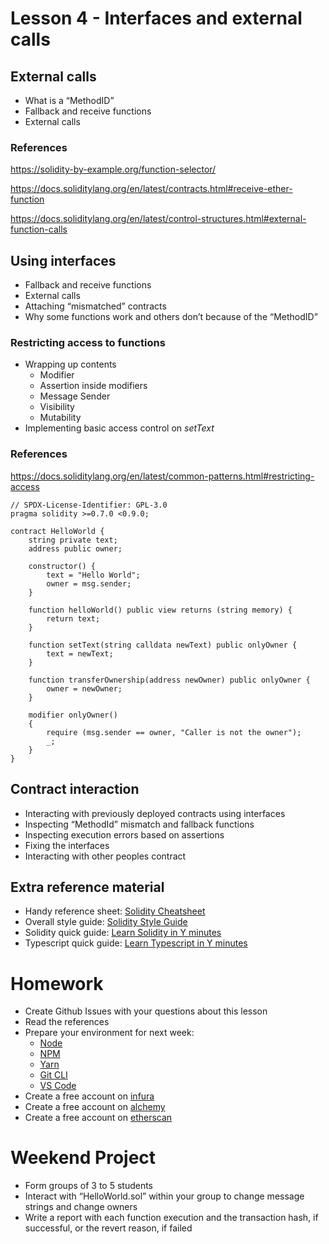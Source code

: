 # Lesson 4 - Interfaces and external calls
## External calls
* What is a “MethodID”
* Fallback and receive functions
* External calls
### References
https://solidity-by-example.org/function-selector/

https://docs.soliditylang.org/en/latest/contracts.html#receive-ether-function

https://docs.soliditylang.org/en/latest/control-structures.html#external-function-calls

## Using interfaces
* Fallback and receive functions
* External calls
* Attaching “mismatched” contracts
* Why some functions work and others don’t because of the “MethodID”

### Restricting access to functions
* Wrapping up contents
  * Modifier
  * Assertion inside modifiers
  * Message Sender
  * Visibility
  * Mutability
* Implementing basic access control on _setText_
### References
https://docs.soliditylang.org/en/latest/common-patterns.html#restricting-access

<pre><code>// SPDX-License-Identifier: GPL-3.0
pragma solidity >=0.7.0 <0.9.0;

contract HelloWorld {
    string private text;
    address public owner;

    constructor() {
        text = "Hello World";
        owner = msg.sender;
    }

    function helloWorld() public view returns (string memory) {
        return text;
    }

    function setText(string calldata newText) public onlyOwner {
        text = newText;
    }

    function transferOwnership(address newOwner) public onlyOwner {
        owner = newOwner;
    }

    modifier onlyOwner()
    {
        require (msg.sender == owner, "Caller is not the owner");
        _;
    }
}
</code></pre>

## Contract interaction
* Interacting with previously deployed contracts using interfaces
* Inspecting “MethodId” mismatch and fallback functions
* Inspecting execution errors based on assertions
* Fixing the interfaces
* Interacting with other peoples contract

## Extra reference material
* Handy reference sheet: [Solidity Cheatsheet](https://docs.soliditylang.org/en/latest/cheatsheet.html) 
* Overall style guide: [Solidity Style Guide](https://docs.soliditylang.org/en/latest/style-guide.html)
* Solidity quick guide: [Learn Solidity in Y minutes](https://learnxinyminutes.com/docs/solidity/)
* Typescript quick guide: [Learn Typescript in Y minutes](https://learnxinyminutes.com/docs/typescript/)

# Homework
* Create Github Issues with your questions about this lesson
* Read the references
* Prepare your environment for next week:
  * [Node](https://nodejs.org/en/docs/guides/getting-started-guide/)
  * [NPM](https://docs.npmjs.com/cli/v8/configuring-npm/install)
  * [Yarn](https://yarnpkg.com/getting-started)
  * [Git CLI](https://git-scm.com/book/en/v2/Getting-Started-First-Time-Git-Setup)
  * [VS Code](https://code.visualstudio.com/docs/setup/setup-overview)
* Create a free account on [infura](https://infura.io/)
* Create a free account on [alchemy](https://www.alchemy.com/)
* Create a free account on [etherscan](https://etherscan.io/register)

# Weekend Project
* Form groups of 3 to 5 students
* Interact with “HelloWorld.sol” within your group to change message strings and change owners
* Write a report with each function execution and the transaction hash, if successful, or the revert reason, if failed